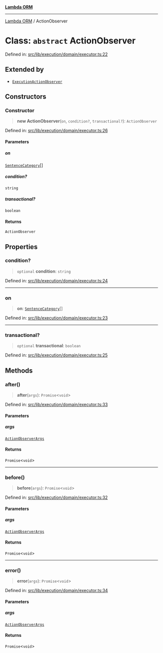 [**Lambda ORM**](../README.md)

***

[Lambda ORM](../README.md) / ActionObserver

# Class: `abstract` ActionObserver

Defined in: [src/lib/execution/domain/executor.ts:22](https://github.com/lambda-orm/lambdaorm/blob/d458bba636206871821586fca1a7822cc50e2446/src/lib/execution/domain/executor.ts#L22)

## Extended by

- [`ExecutionActionObserver`](ExecutionActionObserver.md)

## Constructors

### Constructor

> **new ActionObserver**(`on`, `condition?`, `transactional?`): `ActionObserver`

Defined in: [src/lib/execution/domain/executor.ts:26](https://github.com/lambda-orm/lambdaorm/blob/d458bba636206871821586fca1a7822cc50e2446/src/lib/execution/domain/executor.ts#L26)

#### Parameters

##### on

[`SentenceCategory`](../enumerations/SentenceCategory.md)[]

##### condition?

`string`

##### transactional?

`boolean`

#### Returns

`ActionObserver`

## Properties

### condition?

> `optional` **condition**: `string`

Defined in: [src/lib/execution/domain/executor.ts:24](https://github.com/lambda-orm/lambdaorm/blob/d458bba636206871821586fca1a7822cc50e2446/src/lib/execution/domain/executor.ts#L24)

***

### on

> **on**: [`SentenceCategory`](../enumerations/SentenceCategory.md)[]

Defined in: [src/lib/execution/domain/executor.ts:23](https://github.com/lambda-orm/lambdaorm/blob/d458bba636206871821586fca1a7822cc50e2446/src/lib/execution/domain/executor.ts#L23)

***

### transactional?

> `optional` **transactional**: `boolean`

Defined in: [src/lib/execution/domain/executor.ts:25](https://github.com/lambda-orm/lambdaorm/blob/d458bba636206871821586fca1a7822cc50e2446/src/lib/execution/domain/executor.ts#L25)

## Methods

### after()

> **after**(`args`): `Promise`\<`void`\>

Defined in: [src/lib/execution/domain/executor.ts:33](https://github.com/lambda-orm/lambdaorm/blob/d458bba636206871821586fca1a7822cc50e2446/src/lib/execution/domain/executor.ts#L33)

#### Parameters

##### args

[`ActionObserverArgs`](../interfaces/ActionObserverArgs.md)

#### Returns

`Promise`\<`void`\>

***

### before()

> **before**(`args`): `Promise`\<`void`\>

Defined in: [src/lib/execution/domain/executor.ts:32](https://github.com/lambda-orm/lambdaorm/blob/d458bba636206871821586fca1a7822cc50e2446/src/lib/execution/domain/executor.ts#L32)

#### Parameters

##### args

[`ActionObserverArgs`](../interfaces/ActionObserverArgs.md)

#### Returns

`Promise`\<`void`\>

***

### error()

> **error**(`args`): `Promise`\<`void`\>

Defined in: [src/lib/execution/domain/executor.ts:34](https://github.com/lambda-orm/lambdaorm/blob/d458bba636206871821586fca1a7822cc50e2446/src/lib/execution/domain/executor.ts#L34)

#### Parameters

##### args

[`ActionObserverArgs`](../interfaces/ActionObserverArgs.md)

#### Returns

`Promise`\<`void`\>
